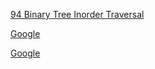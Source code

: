 [94	Binary Tree Inorder Traversal](    https://leetcode.com/problems/binary-tree-inorder-traversal)


[Google](https://www.google.com)


[Google](https://www.google.com)

